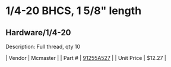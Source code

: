 # 1/4-20 BHCS, 1 5/8" length
## Hardware/1/4-20
Description: 	Full thread, qty 10 

| Vendor | Mcmaster | 
| Part # | [91255A527](http://www.mcmaster.com/) | 
| Unit Price | $12.27 | 
